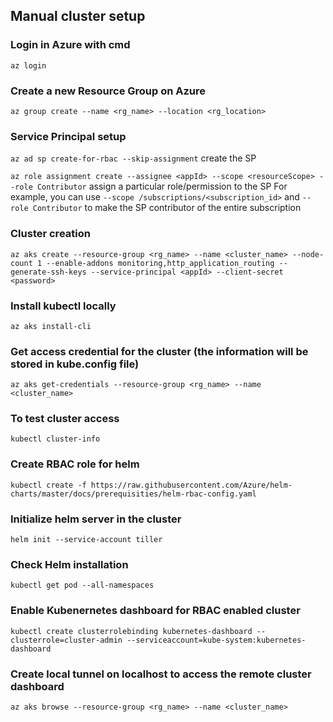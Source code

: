 ## Manual cluster setup
### Login in Azure with cmd 

`az login`
  
### Create a new Resource Group on Azure 

`az group create --name <rg_name> --location <rg_location>`

### Service Principal setup

`az ad sp create-for-rbac --skip-assignment` create the SP

`az role assignment create --assignee <appId> --scope <resourceScope> --role Contributor` assign a particular role/permission to the SP
For example, you can use `--scope /subscriptions/<subscription_id>` and `--role Contributor` to make the SP contributor of the entire subscription
  
### Cluster creation 

`az aks create --resource-group <rg_name> --name <cluster_name> --node-count 1 --enable-addons monitoring,http_application_routing --generate-ssh-keys --service-principal <appId> --client-secret <password>` 
	
### Install kubectl locally 

`az aks install-cli`
	
### Get access credential for the cluster (the information will be stored in kube.config file) 

`az aks get-credentials --resource-group <rg_name> --name <cluster_name>`
	
### To test cluster access 

`kubectl cluster-info`
	
### Create RBAC role for helm 

`kubectl create -f https://raw.githubusercontent.com/Azure/helm-charts/master/docs/prerequisities/helm-rbac-config.yaml`
	
### Initialize helm server in the cluster 

`helm init --service-account tiller`
	
### Check Helm installation 

`kubectl get pod --all-namespaces`
	
### Enable Kubenernetes dashboard for RBAC enabled cluster 

`kubectl create clusterrolebinding kubernetes-dashboard --clusterrole=cluster-admin --serviceaccount=kube-system:kubernetes-dashboard`
	
### Create local tunnel on localhost to access the remote cluster dashboard 

`az aks browse --resource-group <rg_name> --name <cluster_name>`
